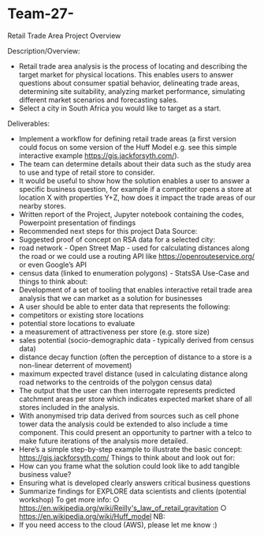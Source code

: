 # Team-27-
 Retail Trade Area Project Overview


Description/Overview:

-	Retail trade area analysis is the process of locating and describing the target market for physical locations. This enables users to answer questions about consumer spatial behavior, delineating trade areas, determining site suitability, analyzing market performance, simulating different market scenarios and forecasting sales.
-	Select a city in South Africa you would like to target as a start.

Deliverables:

-	Implement a workflow for defining retail trade areas (a first version could focus on some version of the Huff Model e.g. see this simple interactive example https://gis.jackforsyth.com/).
-	The team can determine details about their data such as the study area to use and type of retail store to consider.
-	It would be useful to show how the solution enables a user to answer a specific business question, for example if a competitor opens a store at location X with properties Y+Z, how does it impact the trade areas of our nearby stores.
-	Written report of the Project, Jupyter notebook containing the codes, Powerpoint presentation of findings
-	Recommended next steps for this project
Data Source:
-	Suggested proof of concept on RSA data for a selected city:
-	road network - Open Street Map - used for calculating distances along the road or we could use a routing API like https://openrouteservice.org/ or even Google’s API
-	census data (linked to enumeration polygons) - StatsSA
Use-Case and things to think about:
-	Development of a set of tooling that enables interactive retail trade area analysis that we can market as a solution for businesses
-	A user should be able to enter data that represents the following:
-	competitors or existing store locations
-	potential store locations to evaluate
-	a measurement of attractiveness per store (e.g. store size)
-	sales potential (socio-demographic data - typically derived from census data)
-	distance decay function (often the perception of distance to a store is a non-linear deterrent of movement)
-	maximum expected travel distance (used in calculating distance along road networks to the centroids of the polygon census data)
-	The output that the user can then interrogate represents predicted catchment areas per store which indicates expected market share of all stores included in the analysis.
-	With anonymised trip data derived from sources such as cell phone tower data the analysis could be extended to also include a time component. This could present an opportunity to partner with a telco to make future iterations of the analysis more detailed.
-	Here’s a simple step-by-step example to illustrate the basic concept: https://gis.jackforsyth.com/
Things to think about and look out for:
-	How can you frame what the solution could look like to add tangible business value?
-	Ensuring what is developed clearly answers critical business questions
-	Summarize findings for EXPLORE data scientists and clients (potential workshop)
To get more info:
○	https://en.wikipedia.org/wiki/Reilly's_law_of_retail_gravitation
○	https://en.wikipedia.org/wiki/Huff_model
NB: 
-	If you need access to the cloud (AWS), please let me know :)

